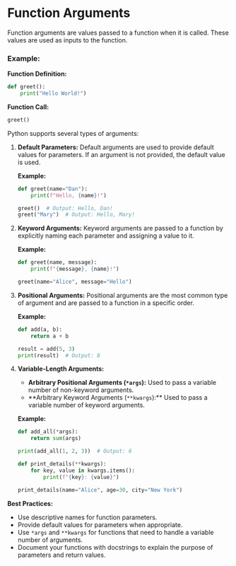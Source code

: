 # Function Arguments

Function arguments are values passed to a function when it is called. These values are used as inputs to the function.

### Example:

**Function Definition:**

```python
def greet():
    print("Hello World!")
```

**Function Call:**

```python
greet()
```

Python supports several types of arguments:
1. **Default Parameters:**
   Default arguments are used to provide default values for parameters. If an argument is not provided, the default value is used.

   **Example:**

   ```python
   def greet(name="Dan"):
       print(f"Hello, {name}!")

   greet()  # Output: Hello, Dan!
   greet("Mary")  # Output: Hello, Mary!
   ```


2. **Keyword Arguments:**
   Keyword arguments are passed to a function by explicitly naming each parameter and assigning a value to it.

   **Example:**

   ```python
   def greet(name, message):
       print(f"{message}, {name}!")

   greet(name="Alice", message="Hello")
   ```
3. **Positional Arguments:**
   Positional arguments are the most common type of argument and are passed to a function in a specific order.

   **Example:**

   ```python
   def add(a, b):
       return a + b

   result = add(5, 3)
   print(result)  # Output: 8
   ```

4. **Variable-Length Arguments:**

   - **Arbitrary Positional Arguments (`*args`):** Used to pass a variable number of non-keyword arguments.
   - **Arbitrary Keyword Arguments (`**kwargs`):\*\* Used to pass a variable number of keyword arguments.

   **Example:**

   ```python
   def add_all(*args):
       return sum(args)

   print(add_all(1, 2, 3))  # Output: 6

   def print_details(**kwargs):
       for key, value in kwargs.items():
           print(f"{key}: {value}")

   print_details(name="Alice", age=30, city="New York")
   ```

**Best Practices:**

- Use descriptive names for function parameters.
- Provide default values for parameters when appropriate.
- Use `*args` and `**kwargs` for functions that need to handle a variable number of arguments.
- Document your functions with docstrings to explain the purpose of parameters and return values.
